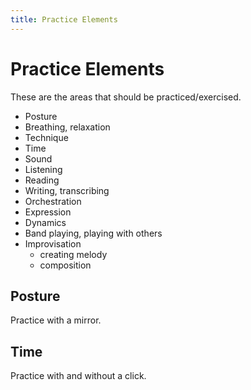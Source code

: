 ```yaml
---
title: Practice Elements
---
```

# Practice Elements

These are the areas that should be practiced/exercised.

* Posture
* Breathing, relaxation
* Technique
* Time
* Sound
* Listening
* Reading
* Writing, transcribing
* Orchestration
* Expression
* Dynamics
* Band playing, playing with others
* Improvisation
    * creating melody
    * composition

## Posture

Practice with a mirror.

## Time

Practice with and without a click.
